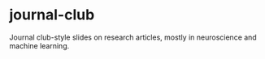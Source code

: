 # journal-club
Journal club-style slides on research articles, mostly in neuroscience and machine learning.
